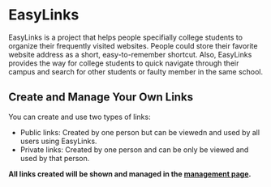 # EasyLinks
EasyLinks is a project that helps people specifially college students to organize their frequently visited websites. People could store their favorite website address as a short, easy-to-remember shortcut. Also, EasyLinks provides the way for college students to quick navigate through their campus and search for other students or faulty member in the same school.

## Create and Manage Your Own Links
You can create and use two types of links:
- Public links: Created by one person but can be viewedn and used by all users using EasyLinks.
- Private links: Created by one person and can be only be viewed and used by that person.

**All links created will be shown and managed in the [management page](link).**
